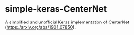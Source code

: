 # simple-keras-CenterNet
A simplified and unofficial Keras implementation of CenterNet (https://arxiv.org/abs/1904.07850).
